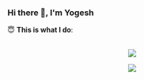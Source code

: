 ### Hi there 👋, I'm Yogesh

<summary> 😇 <b>This is what I do</b>: </summary>

<br>

<p align = "center">
  <img src = "https://github-readme-stats.vercel.app/api?username=yogingale&line_height=27">
</p>
<p align = "center">
  <img src = "https://github-readme-stats.vercel.app/api/top-langs/?username=yogingale&hide=css,html">
</p>
